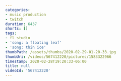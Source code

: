 ```yaml
---
categories:
- music production
- twitch
duration: 6437
shorts: []
tags:
- fl studio
- 'song: a floating leaf'
- 'song: thin ice'
thumbPath: /assets/thumbs/2020-02-29-01-20-33.jpg
thumbUri: /videos/567412220/pictures/1583322966
timestamp: 2020-02-28T19:20:33-06:00
title: null
videoId: '567412220'
---
```

